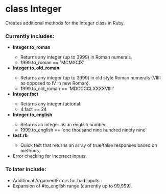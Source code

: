 <h1>class Integer</h1>

Creates additional methods for the Integer class in Ruby.

<h3>Currently includes:</h3>
<ul><li><b>Integer.to_roman</b></li>
    <ul><li>Returns any integer (up to 3999) in Roman numerals.</li>
        <li>1999.to_roman == 'MCMXCIX'</li></ul>

   <li><b>Integer.to_old_roman</b></li>
   <ul><li>Returns any integer (up to 3999) in old style Roman numerals (VIIII as opposed to IV in new Roman).</li>
        <li>1999.to_old_roman == 'MDCCCCLXXXXVIIII'</li></ul>

   <li><b>Integer.fact</b></li>
   <ul><li>Returns any integer factorial.</li>
       <li>4.fact == 24</li></ul>
       
<li><b>Integer.to_english</b></li>
<ul><li>Returns an integer as an english number.</li>
    <li>1999.to_english == 'one thousand nine hundred ninety nine'</ul>

<li><b>test.rb</b></li>
<ul><li>Quick test that returns an array of true/false responses based on methods.</li></ul>

<li>Error checking for incorrect inputs.</li></ul>

<h3>To later include:</h3>

<ul><li>Additional ArgumentErrors for bad inputs.</li>

<li>Expansion of #to_english range (currently up to 99,999).</li></ul>
